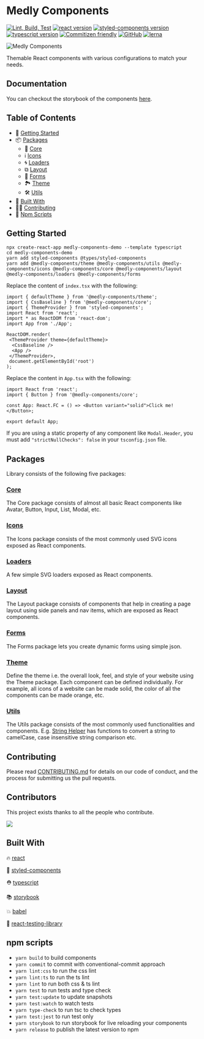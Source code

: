 # Medly Components

[![Lint, Build, Test](https://github.com/medly/medly-components/workflows/Lint,%20Build,%20Test/badge.svg)](https://github.com/medly/medly-components/actions?query=workflow%3A%22Lint%2C+Build%2C+Test%22)
[![react version](https://img.shields.io/badge/react-%5E16.8.6-blue)](https://www.npmjs.org/package/react)
[![styled-components version](https://img.shields.io/badge/styled--components-%5E4.2.0-blue)](https://www.npmjs.com/package/styled-components)
[![typescript version](https://img.shields.io/badge/types-TypeScript-blue?style=flat-square)](https://www.npmjs.com/package/typescript)
[![Commitizen friendly](https://img.shields.io/badge/commitizen-friendly-brightgreen.svg)](http://commitizen.github.io/cz-cli/)
[![GitHub](https://img.shields.io/github/license/medly/medly-components)](https://github.com/medly/medly-components/blob/master/LICENSE)
[![lerna](https://img.shields.io/badge/maintained%20with-lerna-cc00ff.svg)](https://lerna.js.org/)

![Medly Components](https://medlycomponents.com/medly-components.png)

Themable React components with various configurations to match your needs.

## Documentation

You can checkout the storybook of the components [here](https://medly.github.io/medly-components).

## Table of Contents

- 🚀 [Getting Started](#getting-started)
- 📦 [Packages](#packages)
  - 🧩 [Core](#core)
  - ℹ [Icons](#icons)
  - 🌀 [Loaders](#loaders)
  - ⧉ [Layout](#layout)
  - 📝 [Forms](#forms)
  - 🏞 [Theme](#theme)
  - 🛠 [Utils](#utils)
- 📜 [Built With](#built-with)
- 👨‍💻 [Contributing](#CONTRIBUTING)
- 📝 [Npm Scripts](#npm-scripts)

## Getting Started

```properties
npx create-react-app medly-components-demo --template typescript
cd medly-components-demo
yarn add styled-components @types/styled-components
yarn add @medly-components/theme @medly-components/utils @medly-components/icons @medly-components/core @medly-components/layout @medly-components/loaders @medly-components/forms
```

Replace the content of `index.tsx` with the following:

```tsx
import { defaultTheme } from '@medly-components/theme';
import { CssBaseline } from '@medly-components/core';
import { ThemeProvider } from 'styled-components';
import React from 'react';
import * as ReactDOM from 'react-dom';
import App from './App';

ReactDOM.render(
 <ThemeProvider theme={defaultTheme}>
  <CssBaseline />
  <App />
 </ThemeProvider>,
 document.getElementById('root')
);
```

Replace the content in `App.tsx` with the following:

```tsx
import React from 'react';
import { Button } from '@medly-components/core';

const App: React.FC = () => <Button variant="solid">Click me!</Button>;

export default App;
```

If you are using a static property of any component like `Modal.Header`, you must add `"strictNullChecks": false` in your `tsconfig.json` file.

## Packages

Library consists of the following five packages:

### [Core](https://github.com/medly/medly-components/tree/master/packages/core)

The Core package consists of almost all basic React components like Avatar, Button, Input, List, Modal, etc.

### [Icons](https://github.com/medly/medly-components/tree/master/packages/icons)

The Icons package consists of the most commonly used SVG icons exposed as React components.

### [Loaders](https://github.com/medly/medly-components/tree/master/packages/loaders)

A few simple SVG loaders exposed as React components.

### [Layout](https://github.com/medly/medly-components/tree/master/packages/layout)

The Layout package consists of components that help in creating a page layout using side panels and nav items, which are exposed as React components.

### [Forms](https://github.com/medly/medly-components/tree/master/packages/forms)

The Forms package lets you create dynamic forms using simple json.

### [Theme](https://github.com/medly/medly-components/tree/master/packages/theme)

Define the theme i.e. the overall look, feel, and style of your website using the Theme package. Each component can be defined individually. For example, all icons of a website can be made solid, the color of all the components can be made orange, etc.

### [Utils](https://github.com/medly/medly-components/tree/master/packages/utils)

The Utils package consists of the most commonly used functionalities and components. E.g. [String Helper](https://github.com/medly/medly-components/tree/master/packages/utils/src/stringHelpers.ts) has functions to convert a string to camelCase, case insensitive string comparison etc.

## Contributing

Please read [CONTRIBUTING.md](https://github.com/medly/medly-components/blob/master/CONTRIBUTING.md) for details on our code of conduct, and the process for submitting us the pull requests.

## Contributors

This project exists thanks to all the people who contribute.

<a href="https://github.com/medly/medly-components/graphs/contributors">
  <img src="https://contrib.rocks/image?repo=medly/medly-components" />
</a>

## Built With

🔥 [react](https://github.com/facebook/react)

💅 [styled-components](https://www.styled-components.com)

⛑ [typescript](https://www.typescriptlang.org/)

📚 [storybook](https://storybook.js.org/)

💥 [babel](https://babeljs.io/)

🐐 [react-testing-library](https://github.com/kentcdodds/react-testing-library)

## npm scripts

- `yarn build` to build components
- `yarn commit` to commit with conventional-commit approach
- `yarn lint:css` to run the css lint
- `yarn lint:ts` to run the ts lint
- `yarn lint` to run both css & ts lint
- `yarn test` to run tests and type check
- `yarn test:update` to update snapshots
- `yarn test:watch` to watch tests
- `yarn type-check` to run tsc to check types
- `yarn test:jest` to run test only
- `yarn storybook` to run storybook for live reloading your components
- `yarn release` to publish the latest version to npm
